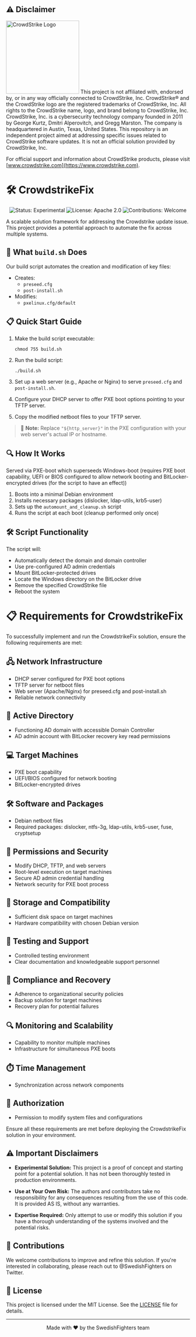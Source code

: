 ## ⚠️ Disclaimer
<img src="https://www.crowdstrike.com/wp-content/uploads/2022/09/CS_Logo_2022_Primary_RGB_Falcon-Red.png" width="200" alt="CrowdStrike Logo">
This project is not affiliated with, endorsed by, or in any way officially connected to CrowdStrike, Inc.
CrowdStrike® and the CrowdStrike logo are the registered trademarks of CrowdStrike, Inc. All rights to the CrowdStrike name, logo, and brand belong to CrowdStrike, Inc.
CrowdStrike, Inc. is a cybersecurity technology company founded in 2011 by George Kurtz, Dmitri Alperovitch, and Gregg Marston. The company is headquartered in Austin, Texas, United States.
This repository is an independent project aimed at addressing specific issues related to CrowdStrike software updates. It is not an official solution provided by CrowdStrike, Inc.

For official support and information about CrowdStrike products, please visit [www.crowdstrike.com](https://www.crowdstrike.com).


# 🛠️ CrowdstrikeFix

<p align="center">
  <img src="https://img.shields.io/badge/Status-Experimental-yellow" alt="Status: Experimental">
  <img src="https://img.shields.io/badge/License-Apache%202.0-blue.svg" alt="License: Apache 2.0">
  <img src="https://img.shields.io/badge/Contributions-Welcome-brightgreen" alt="Contributions: Welcome">
</p>

A scalable solution framework for addressing the Crowdstrike update issue. 
This project provides a potential approach to automate the fix across multiple systems.

## 🚀 What `build.sh` Does

Our build script automates the creation and modification of key files:

- Creates:
  - `preseed.cfg`
  - `post-install.sh`
- Modifies:
  - `pxelinux.cfg/default`

## 📋 Quick Start Guide

1. Make the build script executable:
   ```
   chmod 755 build.sh
   ```

2. Run the build script:
   ```
   ./build.sh
   ```

3. Set up a web server (e.g., Apache or Nginx) to serve `preseed.cfg` and `post-install.sh`.

4. Configure your DHCP server to offer PXE boot options pointing to your TFTP server.

5. Copy the modified netboot files to your TFTP server.

> 📝 **Note:** Replace `"${http_server}"` in the PXE configuration with your web server's actual IP or hostname.

## 🔍 How It Works
Served via PXE-boot which superseeds Windows-boot (requires PXE boot capability, UEFI or BIOS configured to allow network booting 
and BitLocker-encrypted drives (for the script to have an effect))

1. Boots into a minimal Debian environment
2. Installs necessary packages (dislocker, ldap-utils, krb5-user)
3. Sets up the `automount_and_cleanup.sh` script
4. Runs the script at each boot (cleanup performed only once)

## 🛠️ Script Functionality

The script will:

- Automatically detect the domain and domain controller
- Use pre-configured AD admin credentials
- Mount BitLocker-protected drives
- Locate the Windows directory on the BitLocker drive
- Remove the specified CrowdStrike file
- Reboot the system

# 📋 Requirements for CrowdstrikeFix

To successfully implement and run the CrowdstrikeFix solution, ensure the following requirements are met:

## 🖧 Network Infrastructure
- DHCP server configured for PXE boot options
- TFTP server for netboot files
- Web server (Apache/Nginx) for preseed.cfg and post-install.sh
- Reliable network connectivity

## 🏢 Active Directory
- Functioning AD domain with accessible Domain Controller
- AD admin account with BitLocker recovery key read permissions

## 💻 Target Machines
- PXE boot capability
- UEFI/BIOS configured for network booting
- BitLocker-encrypted drives

## 🛠️ Software and Packages
- Debian netboot files
- Required packages: dislocker, ntfs-3g, ldap-utils, krb5-user, fuse, cryptsetup

## 🔐 Permissions and Security
- Modify DHCP, TFTP, and web servers
- Root-level execution on target machines
- Secure AD admin credential handling
- Network security for PXE boot process

## 💾 Storage and Compatibility
- Sufficient disk space on target machines
- Hardware compatibility with chosen Debian version

## 🧪 Testing and Support
- Controlled testing environment
- Clear documentation and knowledgeable support personnel

## 📜 Compliance and Recovery
- Adherence to organizational security policies
- Backup solution for target machines
- Recovery plan for potential failures

## 🔍 Monitoring and Scalability
- Capability to monitor multiple machines
- Infrastructure for simultaneous PXE boots

## ⏱️ Time Management
- Synchronization across network components

## 🚀 Authorization
- Permission to modify system files and configurations

Ensure all these requirements are met before deploying the CrowdstrikeFix solution in your environment.


## ⚠️ Important Disclaimers

- **Experimental Solution:** This project is a proof of concept and starting point for a potential solution. It has not been thoroughly tested in production environments.

- **Use at Your Own Risk:** The authors and contributors take no responsibility for any consequences resulting from the use of this code. It is provided AS IS, without any warranties.

- **Expertise Required:** Only attempt to use or modify this solution if you have a thorough understanding of the systems involved and the potential risks.

## 🤝 Contributions

We welcome contributions to improve and refine this solution. If you're interested in collaborating, please reach out to @SwedishFighters on Twitter.

## 📜 License

This project is licensed under the MIT License. See the [LICENSE](LICENSE) file for details.

---

<p align="center">
  Made with ❤️ by the SwedishFighters team
</p>
